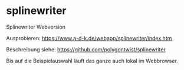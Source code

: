 # splinewriter
Splinewriter Webversion

Ausprobieren: https://www.a-d-k.de/webapp/splinewriter/index.htm

Beschreibung siehe: https://github.com/polygontwist/splinewriter

Bis auf die Beispielauswahl läuft das ganze auch lokal im Webbrowser.

